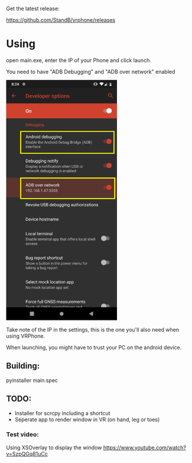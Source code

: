 Get the latest release:

https://github.com/StandB/vrphone/releases

# Using 
open main.exe, enter the IP of your Phone and click launch.

You need to have "ADB Debugging" and "ADB over network" enabled

<img src="img.png" height="650" />

Take note of the IP in the settings, this is the one you'll also need when using VRPhone.

When launching, you might have to trust your PC on the android device.


## Building:
pyinstaller main.spec

## TODO:
- Installer for scrcpy including a shortcut
- Seperate app to render window in VR (on hand, leg or toes)

### Test video:
Using XSOverlay to display the window
https://www.youtube.com/watch?v=SzpQGq81uCc
